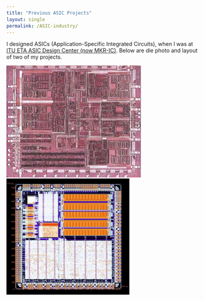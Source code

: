 ```yaml
---
title: "Previous ASIC Projects"
layout: single
permalink: /ASIC-industry/
---
```


I designed ASICs (Application-Specific Integrated Circuits), when I was at [ITU ETA ASIC Design Center (now MKR-IC)](http://www.um-ic.com/). Below are die photo and layout of two of my projects.

![BBSI](/assets/images/research/bbsi.jpg)       ![DM](/assets/images/research/dm.jpg)

  
